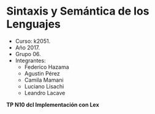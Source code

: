 # Sintaxis y Semántica de los Lenguajes
- Curso: k2051.
- Año 2017.
- Grupo 06.
- Integrantes:
  - Federico Hazama
  - Agustin Pérez
  - Camila Mamani
  - Luciano Lisachi
  - Leandro Lacave
  
 **TP N10 dcl Implementación con Lex**